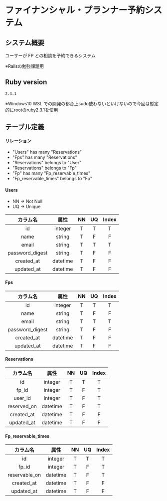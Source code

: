 # ファイナンシャル・プランナー予約システム
## システム概要
ユーザーが FP との相談を予約できるシステム

※Railsの勉強課題用

## Ruby version

`2.3.1`

※Windows10 WSL での開発の都合上sudo使わないといけないので今回は暫定的にrootのruby2.3.1を使用

## テーブル定義

#### リレーション
* "Users" has many "Reservations"
* "Fps" has many "Reservations"
* "Reservations" belongs to "User"
* "Reservations" belongs to "Fp"
* "Fp" has many "Fp_reservable_times"
* "Fp_reservable_times" belongs to "Fp"

#### Users
* NN -> Not Null
* UQ -> Unique

|カラム名|属性|NN|UQ|Index|
|:--:|:--:|:--:|:--:|:--:|
|id|integer|T|T|T|
|name|string|T|F|F|
|email|string|T|T|T|
|password_digest|string|T|F|F|
|created_at|datetime|T|F|F|
|updated_at|datetime|T|F|F|

#### Fps

|カラム名|属性|NN|UQ|Index|
|:--:|:--:|:--:|:--:|:--:|
|id|integer|T|T|T|
|name|string|T|F|F|
|email|string|T|T|T|
|password_digest|string|T|F|F|
|created_at|datetime|T|F|F|
|updated_at|datetime|T|F|F|

#### Reservations

|カラム名|属性|NN|UQ|Index|
|:--:|:--:|:--:|:--:|:--:|
|id|integer|T|T|T|
|fp_id|integer|T|F|T|
|user_id|integer|T|F|T|
|reserved_on|datetime|T|F|T|
|created_at|datetime|T|F|F|
|updated_at|datetime|T|F|F|

#### Fp_reservable_times

|カラム名|属性|NN|UQ|Index|
|:--:|:--:|:--:|:--:|:--:|
|id|integer|T|T|T|
|fp_id|integer|T|F|T|
|reservable_on|datetime|T|F|T|
|created_at|datetime|T|F|F|
|updated_at|datetime|T|F|F|